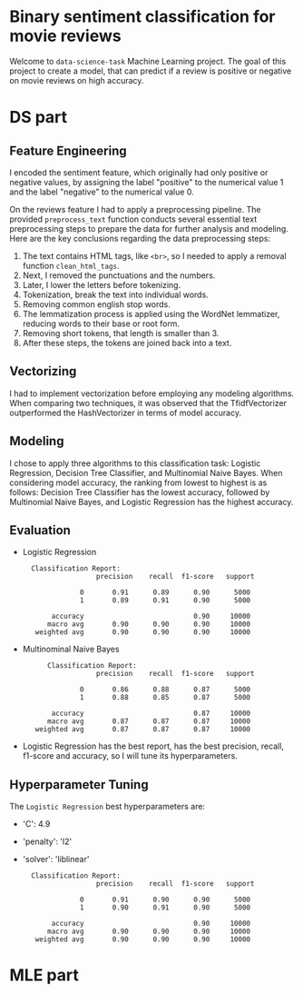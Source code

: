 # **Binary sentiment classification for movie reviews**

Welcome to `data-science-task` Machine Learning project. The goal of this project to create a model, that can predict if a review is positive or negative on movie reviews on high accuracy.

# **DS part**
## **Feature Engineering**

I encoded the sentiment feature, which originally had only positive or negative values, by assigning the label "positive" to the numerical value 1 and the label "negative" to the numerical value 0.

On the reviews feature I had to apply a preprocessing pipeline. 
The provided `preprocess_text` function conducts several essential text preprocessing steps to prepare the data for further analysis and modeling. Here are the key conclusions regarding the data preprocessing steps:

1. The text contains HTML tags, like `<br>`, so I needed to apply a removal function `clean_html_tags`.
2. Next, I removed the punctuations and the numbers.
3. Later, I lower the letters before tokenizing.
4. Tokenization, break the text into individual words.
5. Removing common english stop words.
6. The lemmatization process is applied using the WordNet lemmatizer, reducing words to their base or root form.
7. Removing short tokens, that length is smaller than 3.
8. After these steps, the tokens are joined back into a text.

## **Vectorizing**
I had to implement vectorization before employing any modeling algorithms. When comparing two techniques, it was observed that the TfidfVectorizer outperformed the HashVectorizer in terms of model accuracy.

## **Modeling**
I chose to apply three algorithms to this classification task: Logistic Regression, Decision Tree Classifier, and Multinomial Naive Bayes. When considering model accuracy, the ranking from lowest to highest is as follows: Decision Tree Classifier has the lowest accuracy, followed by Multinomial Naive Bayes, and Logistic Regression has the highest accuracy.



## **Evaluation**
- Logistic Regression

        Classification Report:
                        precision    recall  f1-score   support

                    0       0.91      0.89      0.90      5000
                    1       0.89      0.91      0.90      5000

             accuracy                           0.90     10000
            macro avg       0.90      0.90      0.90     10000
         weighted avg       0.90      0.90      0.90     10000


- Multinominal Naive Bayes


            Classification Report:
                        precision    recall  f1-score   support

                    0       0.86      0.88      0.87      5000
                    1       0.88      0.85      0.87      5000

             accuracy                           0.87     10000
            macro avg       0.87      0.87      0.87     10000
         weighted avg       0.87      0.87      0.87     10000


- Logistic Regression has the best report, has the best precision, recall, f1-score and accuracy, so I will tune its hyperparameters.


## **Hyperparameter Tuning**
The `Logistic Regression` best hyperparameters are:
- 'C': 4.9
- 'penalty': 'l2' 
- 'solver': 'liblinear'
    
        Classification Report:
                        precision    recall  f1-score   support

                    0       0.91      0.90      0.90      5000
                    1       0.90      0.91      0.90      5000

             accuracy                           0.90     10000
            macro avg       0.90      0.90      0.90     10000
         weighted avg       0.90      0.90      0.90     10000


# **MLE part**
